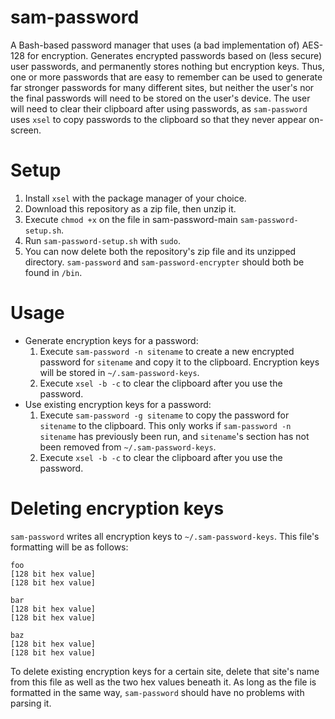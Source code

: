 # sam-password
A Bash-based password manager that uses (a bad implementation of) AES-128 for
encryption. Generates encrypted passwords based on (less secure) user passwords, 
and permanently stores nothing but encryption keys. Thus, one or more passwords 
that are easy to remember can be used to generate far stronger passwords for
many different sites, but neither the user's nor the final passwords will need 
to be stored on the user's device. The user will need to clear their clipboard 
after using passwords, as `sam-password` uses `xsel` to copy passwords to the 
clipboard so that they never appear on-screen.
# Setup
1. Install `xsel` with the package manager of your choice.
2. Download this repository as a zip file, then unzip it.
3. Execute `chmod +x` on the file in sam-password-main `sam-password-setup.sh`.
4. Run `sam-password-setup.sh` with `sudo`.
5. You can now delete both the repository's zip file and its unzipped directory.
`sam-password` and `sam-password-encrypter` should both be found in `/bin`.
# Usage
* Generate encryption keys for a password:
    1. Execute `sam-password -n sitename` to create a new encrypted password for
    `sitename` and copy it to the clipboard. Encryption keys will be stored in 
    `~/.sam-password-keys`.
    2. Execute `xsel -b -c` to clear the clipboard after you use the password.
* Use existing encryption keys for a password:
    1. Execute `sam-password -g sitename` to copy the password for `sitename` to 
    the clipboard. This only works if `sam-password -n sitename` has previously 
    been run, and `sitename`'s section has not been removed from 
    `~/.sam-password-keys`.
    2. Execute `xsel -b -c` to clear the clipboard after you use the password.
# Deleting encryption keys
`sam-password` writes all encryption keys to `~/.sam-password-keys`. This file's 
formatting will be as follows:
```
foo
[128 bit hex value]
[128 bit hex value]

bar
[128 bit hex value]
[128 bit hex value]

baz
[128 bit hex value]
[128 bit hex value]
```
To delete existing encryption keys for a certain site, delete that site's name 
from this file as well as the two hex values beneath it. As long as the file is 
formatted in the same way, `sam-password` should have no problems with parsing 
it.
